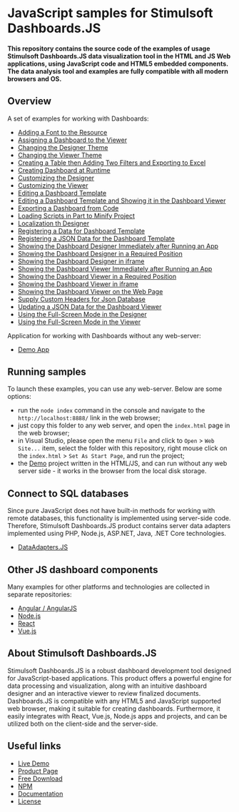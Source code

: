 # JavaScript samples for Stimulsoft Dashboards.JS

#### This repository contains the source code of the examples of usage Stimulsoft Dashboards.JS data visualization tool in the HTML and JS Web applications, using JavaScript code and HTML5 embedded components. The data analysis tool and examples are fully compatible with all modern browsers and OS.

## Overview
A set of examples for working with Dashboards:
* [Adding a Font to the Resource](https://github.com/stimulsoft/Samples-Dashboards.JS-for-HTML/blob/main/Working%20with%20Dashboard/Adding%20a%20Font%20to%20the%20Resource.html)
* [Assigning a Dashboard to the Viewer](https://github.com/stimulsoft/Samples-Dashboards.JS-for-HTML/blob/main/Working%20with%20Dashboard/Assigning%20a%20Dashboard%20to%20the%20Viewer.html)
* [Changing the Designer Theme](https://github.com/stimulsoft/Samples-Dashboards.JS-for-HTML/blob/main/Working%20with%20Dashboard/Changing%20the%20Designer%20Theme.html)
* [Changing the Viewer Theme](https://github.com/stimulsoft/Samples-Dashboards.JS-for-HTML/blob/main/Working%20with%20Dashboard/Changing%20the%20Viewer%20Theme.html)
* [Creating a Table then Adding Two Filters and Exporting to Excel](https://github.com/stimulsoft/Samples-Dashboards.JS-for-HTML/blob/main/Working%20with%20Dashboard/Creating%20a%20Table%20then%20Adding%20Two%20Filters%20and%20Exporting%20to%20Excel.html)
* [Creating Dashboard at Runtime](https://github.com/stimulsoft/Samples-Dashboards.JS-for-HTML/blob/main/Working%20with%20Dashboard/Creating%20Dashboard%20at%20Runtime.html)
* [Customizing the Designer](https://github.com/stimulsoft/Samples-Dashboards.JS-for-HTML/blob/main/Working%20with%20Dashboard/Customizing%20the%20Designer.html)
* [Customizing the Viewer](https://github.com/stimulsoft/Samples-Dashboards.JS-for-HTML/blob/main/Working%20with%20Dashboard/Customizing%20the%20Viewer.html)
* [Editing a Dashboard Template](https://github.com/stimulsoft/Samples-Dashboards.JS-for-HTML/blob/main/Working%20with%20Dashboard/Editing%20a%20Dashboard%20Template.html)
* [Editing a Dashboard Template and Showing it in the Dashboard Viewer](https://github.com/stimulsoft/Samples-Dashboards.JS-for-HTML/blob/main/Working%20with%20Dashboard/Editing%20a%20Dashboard%20Template%20and%20Showing%20it%20in%20the%20Dashboard%20Viewer.html)
* [Exporting a Dashboard from Code](https://github.com/stimulsoft/Samples-Dashboards.JS-for-HTML/blob/main/Working%20with%20Dashboard/Exporting%20a%20Dashboard%20from%20Code.html)
* [Loading Scripts in Part to Minify Project](https://github.com/stimulsoft/Samples-Dashboards.JS-for-HTML/blob/main/Working%20with%20Dashboard/Loading%20Scripts%20in%20Part%20to%20Minify%20Project.html)
* [Localization th Designer](https://github.com/stimulsoft/Samples-Dashboards.JS-for-HTML/blob/main/Working%20with%20Dashboard/Localization%20the%20Designer.html)
* [Registering a Data for Dashboard Template](https://github.com/stimulsoft/Samples-Dashboards.JS-for-HTML/blob/main/Working%20with%20Dashboard/Registering%20a%20Data%20for%20Dashboard%20Template.html)
* [Registering a JSON Data for the Dashboard Template](https://github.com/stimulsoft/Samples-Dashboards.JS-for-HTML/blob/main/Working%20with%20Dashboard/Registering%20a%20JSON%20Data%20for%20the%20Dashboard%20Template.html)
* [Showing the Dashboard Designer Immediately after Running an App](https://github.com/stimulsoft/Samples-Dashboards.JS-for-HTML/blob/main/Working%20with%20Dashboard/Showing%20the%20Dashboard%20Designer%20Immediately%20after%20Running%20an%20App.html)
* [Showing the Dashboard Designer in a Required Position](https://github.com/stimulsoft/Samples-Dashboards.JS-for-HTML/blob/main/Working%20with%20Dashboard/Showing%20the%20Dashboard%20Designer%20in%20a%20Required%20Position.html)
* [Showing the Dashboard Designer in iframe](https://github.com/stimulsoft/Samples-Dashboards.JS-for-HTML/blob/main/Working%20with%20Dashboard/Showing%20the%20Dashboard%20Designer%20in%20iframe.html)
* [Showing the Dashboard Viewer Immediately after Running an App](https://github.com/stimulsoft/Samples-Dashboards.JS-for-HTML/blob/main/Working%20with%20Dashboard/Showing%20the%20Dashboard%20Viewer%20Immediately%20after%20Running%20an%20App.html)
* [Showing the Dashboard Viewer in a Required Position](https://github.com/stimulsoft/Samples-Dashboards.JS-for-HTML/blob/main/Working%20with%20Dashboard/Showing%20the%20Dashboard%20Viewer%20in%20a%20Required%20Position.html)
* [Showing the Dashboard Viewer in iframe](https://github.com/stimulsoft/Samples-Dashboards.JS-for-HTML/blob/main/Working%20with%20Dashboard/Showing%20the%20Dashboard%20Viewer%20in%20iframe.html)
* [Showing the Dashboard Viewer on the Web Page](https://github.com/stimulsoft/Samples-Dashboards.JS-for-HTML/blob/main/Working%20with%20Dashboard/Showing%20the%20Dashboard%20Viewer%20on%20the%20Web%20Page.html)
* [Supply Custom Headers for Json Database](https://github.com/stimulsoft/Samples-Dashboards.JS-for-HTML/blob/main/Working%20with%20Dashboard/Supply%20Custom%20Headers%20for%20Json%20Database.html)
* [Updating a JSON Data for the Dashboard Viewer](https://github.com/stimulsoft/Samples-Dashboards.JS-for-HTML/blob/main/Working%20with%20Dashboard/Updating%20a%20JSON%20Data%20for%20the%20Dashboard%20Viewer.html)
* [Using the Full-Screen Mode in the Designer](https://github.com/stimulsoft/Samples-Dashboards.JS-for-HTML/blob/main/Working%20with%20Dashboard/Using%20the%20Full-Screen%20Mode%20in%20the%20Designer.html)
* [Using the Full-Screen Mode in the Viewer](https://github.com/stimulsoft/Samples-Dashboards.JS-for-HTML/blob/main/Working%20with%20Dashboard/Using%20the%20Full-Screen%20Mode%20in%20the%20Viewer.html)
  
Application for working with Dashboards without any web-server:
* [Demo App](https://github.com/stimulsoft/Samples-Dashboards.JS-for-HTML/tree/main/Demo)

## Running samples
To launch these examples, you can use any web-server. Below are some options:
* run the `node index` command in the console and navigate to the `http://localhost:8888/` link in the web browser;
* just copy this folder to any web server, and open the `index.html` page in the web browser;
* in Visual Studio, please open the menu `File` and click to `Open` > `Web Site...` item, select the folder with this repository, right mouse click on the `index.html` > `Set As Start Page`, and run the project;
* the [Demo](https://github.com/stimulsoft/Samples-Dashboards.JS-for-HTML/tree/main/Demo) project written in the HTML/JS, and can run without any web server side - it works in the browser from the local disk storage.

## Connect to SQL databases
Since pure JavaScript does not have built-in methods for working with remote databases, this functionality is implemented using server-side code. Therefore, Stimulsoft Dashboards.JS product contains server data adapters implemented using PHP, Node.js, ASP.NET, Java, .NET Core technologies.
* [DataAdapters.JS](https://github.com/stimulsoft/DataAdapters.JS)

## Other JS dashboard components
Many examples for other platforms and technologies are collected in separate repositories:
* [Angular / AngularJS](https://github.com/stimulsoft/Samples-Dashboards.JS-for-Angular)
* [Node.js](https://github.com/stimulsoft/Samples-Dashboards.JS-for-Node.js)
* [React](https://github.com/stimulsoft/Samples-Dashboards.JS-for-React)
* [Vue.js](https://github.com/stimulsoft/Samples-Dashboards.JS-for-Vue.js)

## About Stimulsoft Dashboards.JS
Stimulsoft Dashboards.JS is a robust dashboard development tool designed for JavaScript-based applications. This product offers a powerful engine for data processing and visualization, along with an intuitive dashboard designer and an interactive viewer to review finalized documents. Dashboards.JS is compatible with any HTML5 and JavaScript supported web browser, making it suitable for creating dashboards. Furthermore, it easily integrates with React, Vue.js, Node.js apps and projects, and can be utilized both on the client-side and the server-side.

## Useful links
* [Live Demo](http://demo.stimulsoft.com/#Js)
* [Product Page](https://www.stimulsoft.com/en/products/dashboards-js)
* [Free Download](https://www.stimulsoft.com/en/downloads)
* [NPM](https://www.npmjs.com/package/stimulsoft-dashboards-js)
* [Documentation](https://www.stimulsoft.com/en/documentation/online/programming-manual/index.html?reports_js.htm)
* [License](LICENSE.md)
